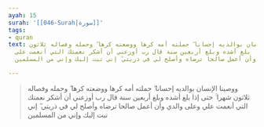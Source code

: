 ```yaml
---
ayah: 15
surah: '[[046-Surah|سورة]]'
tags:
- quran
text: ووصينا الإنسان بوالديه إحسانا ۖ حملته أمه كرها ووضعته كرها ۖ وحمله وفصاله ثلاثون
  شهرا ۚ حتى إذا بلغ أشده وبلغ أربعين سنة قال رب أوزعني أن أشكر نعمتك التي أنعمت علي
  وعلى والدي وأن أعمل صالحا ترضاه وأصلح لي في ذريتي ۖ إني تبت إليك وإني من المسلمين

---
```

> ووصينا الإنسان بوالديه إحسانا ۖ حملته أمه كرها ووضعته كرها ۖ وحمله وفصاله ثلاثون شهرا ۚ حتى إذا بلغ أشده وبلغ أربعين سنة قال رب أوزعني أن أشكر نعمتك التي أنعمت علي وعلى والدي وأن أعمل صالحا ترضاه وأصلح لي في ذريتي ۖ إني تبت إليك وإني من المسلمين
